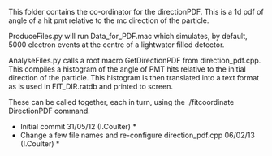 This folder contains the co-ordinator for the directionPDF. This is a 1d pdf of angle of a hit pmt relative to the mc direction of the particle.

ProduceFiles.py will run Data_for_PDF.mac which simulates, by default, 5000 electron events at the centre of a lightwater filled detector.

AnalyseFiles.py calls a root macro GetDirectionPDF from direction_pdf.cpp. This compiles a histogram of the angle of PMT hits relative to the initial direction of the particle. This histogram is then translated into a text format as is used in FIT_DIR.ratdb and printed to screen.

These can be called together, each in turn, using the ./fitcoordinate DirectionPDF command.

* Initial commit 31/05/12 (I.Coulter) *
* Change a few file names and re-configure direction_pdf.cpp 06/02/13 (I.Coulter) *